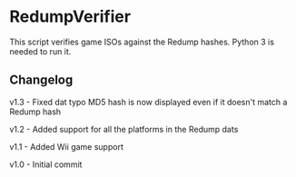 # RedumpVerifier
This script verifies game ISOs against the Redump hashes. Python 3 is needed to run it.

## Changelog
v1.3 - Fixed dat typo
       MD5 hash is now displayed even if it doesn't match a Redump hash

v1.2 - Added support for all the platforms in the Redump dats

v1.1 - Added Wii game support

v1.0 - Initial commit
